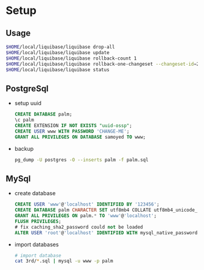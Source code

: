 # Setup

## Usage

```bash
$HOME/local/liquibase/liquibase drop-all
$HOME/local/liquibase/liquibase update
$HOME/local/liquibase/liquibase rollback-count 1
$HOME/local/liquibase/liquibase rollback-one-changeset --changeset-id=20220513111322
$HOME/local/liquibase/liquibase status
```

## PostgreSql

- setup uuid

  ```sql
  CREATE DATABASE palm;
  \c palm
  CREATE EXTENSION IF NOT EXISTS "uuid-ossp";
  CREATE USER www WITH PASSWORD 'CHANGE-ME';
  GRANT ALL PRIVILEGES ON DATABASE samoyed TO www;
  ```

- backup

  ```bash
  pg_dump -U postgres -O --inserts palm -f palm.sql
  ```

## MySql

- create database

  ```sql
  CREATE USER 'www'@'localhost' IDENTIFIED BY '123456';
  CREATE DATABASE palm CHARACTER SET utf8mb4 COLLATE utf8mb4_unicode_ci;
  GRANT ALL PRIVILEGES ON palm.* TO 'www'@'localhost';
  FLUSH PRIVILEGES;
  # fix caching_sha2_password could not be loaded
  ALTER USER 'root'@'localhost' IDENTIFIED WITH mysql_native_password BY 'change-me'
  ```

- import databases

  ```bash
  # import database
  cat 3rd/*.sql | mysql -u www -p palm
  ```
